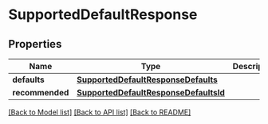 # SupportedDefaultResponse

## Properties
Name | Type | Description | Notes
------------ | ------------- | ------------- | -------------
**defaults** | [**SupportedDefaultResponseDefaults**](SupportedDefaultResponseDefaults.md) |  | 
**recommended** | [**SupportedDefaultResponseDefaultsId**](SupportedDefaultResponseDefaultsId.md) |  | 

[[Back to Model list]](../README.md#documentation-for-models) [[Back to API list]](../README.md#documentation-for-api-endpoints) [[Back to README]](../README.md)


